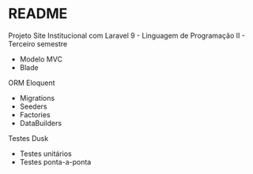 # README #

Projeto Site Institucional com Laravel 9 - Linguagem de Programação II - Terceiro semestre

- Modelo MVC
- Blade

ORM Eloquent

- Migrations
- Seeders
- Factories
- DataBuilders

Testes Dusk

- Testes unitários
- Testes ponta-a-ponta
